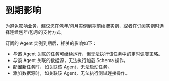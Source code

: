 # 到期影响

为避免影响业务，建议您在包年/包月实例到期前[续费实例](renew-subscribe.md)，或者在订阅实例时选择连续包年/包月的支付方式。



订阅的 Agent 实例到期后，相关的影响如下：

* 与该 Agent 关联的任务可继续运行，但无法执行该任务中的定时调度策略。
* 与该 Agent 关联的数据源，无法执行加载 Schema 操作。
* 配置新任务时，如关联该 Agent，无法启动任务。
* 添加数据源时，如关联该 Agent，无法执行测试连接操作。